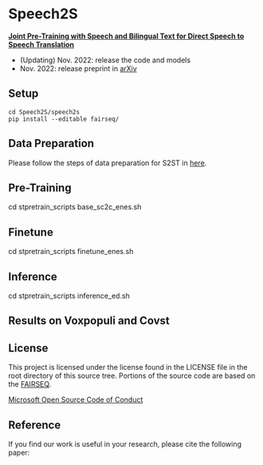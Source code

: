 # Speech2S
<!--**Pre-trained models for speech related tasks**-->

 [**Joint Pre-Training with Speech and Bilingual Text for Direct Speech to Speech Translation**](https://arxiv.org/abs/2210.17027)


- (Updating) Nov. 2022: release the code and models
- Nov. 2022: release preprint in [arXiv](https://arxiv.org/abs/2210.17027)

## Setup
```
cd Speech2S/speech2s
pip install --editable fairseq/
```

## Data Preparation
Please follow the steps of data preparation for S2ST in [here](https://github.com/facebookresearch/fairseq/blob/main/examples/speech_to_speech/docs/enhanced_direct_s2st_discrete_units.md).

## Pre-Training
cd stpretrain_scripts
base_sc2c_enes.sh
## Finetune
cd stpretrain_scripts
finetune_enes.sh
## Inference
cd stpretrain_scripts
inference_ed.sh
## Results on Voxpopuli and Covst


## License

This project is licensed under the license found in the LICENSE file in the root directory of this source tree.
Portions of the source code are based on the [FAIRSEQ](https://github.com/pytorch/fairseq).

[Microsoft Open Source Code of Conduct](https://opensource.microsoft.com/codeofconduct)

## Reference

If you find our work is useful in your research, please cite the following paper: 
